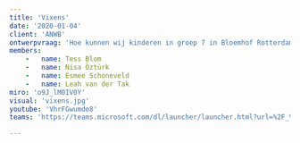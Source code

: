 ```yaml
---
title: 'Vixens'
date: '2020-01-04'
client: 'ANWB'
ontwerpvraag: 'Hoe kunnen wij kinderen in groep 7 in Bloemhof Rotterdam stimuleren in het leren van verkeersregels en -situaties om zo veilig zelfstandig te worden in het verkeer?'
members:
    -   name: Tess Blom
    -   name: Nisa Öztürk
    -   name: Esmee Schoneveld
    -   name: Leah van der Tak
miro: 'o9J_lM0IV0Y'
visual: 'vixens.jpg'
youtube: 'VhrFGwumdo8'
teams: 'https://teams.microsoft.com/dl/launcher/launcher.html?url=%2F_%23%2Fl%2Fchannel%2F19%3A6af407f218e34a04b81bef91b4ca2e1e%40thread.tacv2%2F2C%2520Bounce%3FgroupId%3D9de1bad9-5153-4a55-b11b-d7cad7e67836%26tenantId%3Dca6fbace-7cba-4d53-8681-a06284f7ff46&type=channel&deeplinkId=12a30598-ef77-4e12-a0b1-04eae9dc0619&directDl=true&msLaunch=true&enableMobilePage=true&suppressPrompt=true'

---
```





